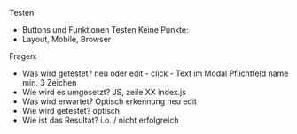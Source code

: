 Testen
- Buttons und Funktionen Testen
Keine Punkte:
- Layout, Mobile, Browser

Fragen:
- Was wird getestet?          neu oder edit - click - Text im Modal     Pflichtfeld name min. 3 Zeichen
- Wie wird es umgesetzt?      JS, zeile XX index.js                     
- Was wird erwartet?          Optisch erkennung neu edit
- Wie wird getestet?          optisch
- Wie ist das Resultat?       i.o. / nicht erfolgreich
